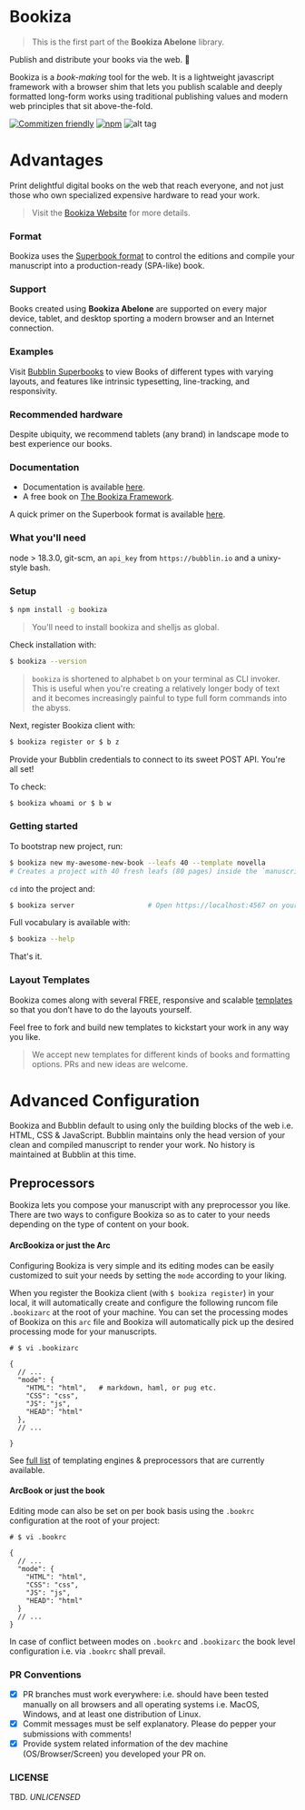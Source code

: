 # Bookiza

> This is the first part of the **Bookiza Abelone** library.

Publish and distribute your books via the web. 🥳

Bookiza is a _book-making_ tool for the web. It is a lightweight javascript framework with a browser shim that lets you publish scalable and deeply formatted long-form works using traditional publishing values and modern web principles that sit above-the-fold.

[![Commitizen friendly](https://img.shields.io/badge/commitizen-friendly-brightgreen.svg)](https://commitizen.github.io/cz-cli/)
[![npm](https://img.shields.io/npm/dt/bookiza.svg?maxAge=2592000)](https://www.npmjs.com/package/bookiza)
![alt tag](https://raw.githubusercontent.com/bookiza/bookiza/master/assets/images/bookiza.png)

# Advantages

Print delightful digital books on the web that reach everyone, and not just those who own specialized expensive hardware to read your work.

> Visit the [Bookiza Website](https://bookiza.io) for more details.

### Format

Bookiza uses the [Superbook format](https://bubblin.io/docs/format) to control the editions and compile your manuscript into a production-ready (SPA-like) book.

### Support

Books created using **Bookiza Abelone** are supported on every major device, tablet, and desktop sporting a modern browser and an Internet connection.

### Examples

Visit [Bubblin Superbooks](https://bubblin.io/) to view Books of different types with varying layouts, and features like intrinsic typesetting, line-tracking, and responsivity.

### Recommended hardware

Despite ubiquity, we recommend tablets (any brand) in landscape mode to best experience our books.

### Documentation

- Documentation is available [here](https://bubblin.io/bookiza/docs/).
- A free book on [The Bookiza Framework](https://bubblin.io/cover/bookiza-framework-by-marvin-danig).

A quick primer on the Superbook format is available [here](https://bubblin.io/docs/concept).

### What you'll need

node > 18.3.0, git-scm, an `api_key` from `https://bubblin.io` and a unixy-style bash.

### Setup

```bash
$ npm install -g bookiza
```

> You'll need to install bookiza and shelljs as global.

Check installation with:

```bash
$ bookiza --version
```

> `bookiza` is shortened to alphabet `b` on your terminal as CLI invoker. This is useful when you're creating a relatively longer body of text and it becomes increasingly painful to type full form commands into the abyss.

Next, register Bookiza client with:

```bash
$ bookiza register or $ b z
```

Provide your Bubblin credentials to connect to its sweet POST API. You're all set!

To check:

```bash
$ bookiza whoami or $ b w
```

### Getting started

To bootstrap new project, run:

```bash
$ bookiza new my-awesome-new-book --leafs 40 --template novella
# Creates a project with 40 fresh leafs (80 pages) inside the `manuscript/` folder and applies the responsive `novella` template on it with initial defaults.
```

`cd` into the project and:

```bash
$ bookiza server                  # Open https://localhost:4567 on your browser!
```

Full vocabulary is available with:

```bash
$ bookiza --help
```

That's it.

### Layout Templates

Bookiza comes along with several FREE, responsive and scalable [templates](https://github.com/bookiza/templates) so that you don’t have to do the layouts yourself.

Feel free to fork and build new templates to kickstart your work in any way you like.

> We accept new templates for different kinds of books and formatting options. PRs and new ideas are welcome.

# Advanced Configuration

Bookiza and Bubblin default to using only the building blocks of the web i.e. HTML, CSS & JavaScript. Bubblin maintains only the head version of your clean and compiled manuscript to render your work. No history is maintained at Bubblin at this time.

## Preprocessors

Bookiza lets you compose your manuscript with any preprocessor you like. There are two ways to configure Bookiza so as to cater to your needs depending on the type of content on your book.

#### ArcBookiza or just the Arc

Configuring Bookiza is very simple and its editing modes can be easily customized to suit your needs by setting the `mode` according to your liking.

When you register the Bookiza client (with `$ bookiza register`) in your local, it will automatically create and configure the following runcom file `.bookizarc` at the root of your machine. You can set the processing modes of Bookiza on this `arc` file and Bookiza will automatically pick up the desired processing mode for your manuscripts.

```
# $ vi .bookizarc

{
  // ...
  "mode": {
    "HTML": "html",   # markdown, haml, or pug etc.
    "CSS": "css",
    "JS": "js",
    "HEAD": "html"
  },
  // ...

}

```

See [full list](https://bookiza.io/docs) of templating engines & preprocessors that are currently available.

#### ArcBook or just the book

Editing mode can also be set on per book basis using the `.bookrc` configuration at the root of your project:

```
# $ vi .bookrc

{
  // ...
  "mode": {
    "HTML": "html",
    "CSS": "css",
    "JS": "js",
    "HEAD": "html"
  }
  // ...
}

```

In case of conflict between modes on `.bookrc` and `.bookizarc` the book level configuration i.e. via `.bookrc` shall prevail.

### PR Conventions

- [x] PR branches must work everywhere: i.e. should have been tested manually on all browsers and all operating systems i.e. MacOS, Windows, and at least one distribution of Linux.
- [x] Commit messages must be self explanatory. Please do pepper your submissions with comments!
- [x] Provide system related information of the dev machine (OS/Browser/Screen) you developed your PR on.

### LICENSE

TBD. _UNLICENSED_
